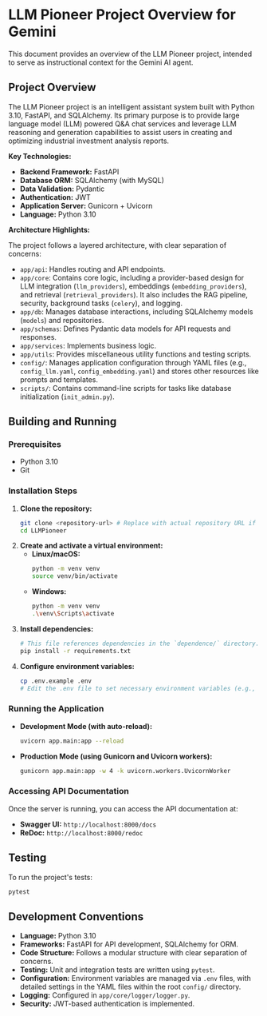 # LLM Pioneer Project Overview for Gemini

This document provides an overview of the LLM Pioneer project, intended to serve as instructional context for the Gemini AI agent.

## Project Overview

The LLM Pioneer project is an intelligent assistant system built with Python 3.10, FastAPI, and SQLAlchemy. Its primary purpose is to provide large language model (LLM) powered Q&A chat services and leverage LLM reasoning and generation capabilities to assist users in creating and optimizing industrial investment analysis reports.

**Key Technologies:**

*   **Backend Framework:** FastAPI
*   **Database ORM:** SQLAlchemy (with MySQL)
*   **Data Validation:** Pydantic
*   **Authentication:** JWT
*   **Application Server:** Gunicorn + Uvicorn
*   **Language:** Python 3.10

**Architecture Highlights:**

The project follows a layered architecture, with clear separation of concerns:

*   `app/api`: Handles routing and API endpoints.
*   `app/core`: Contains core logic, including a provider-based design for LLM integration (`llm_providers`), embeddings (`embedding_providers`), and retrieval (`retrieval_providers`). It also includes the RAG pipeline, security, background tasks (`celery`), and logging.
*   `app/db`: Manages database interactions, including SQLAlchemy models (`models`) and repositories.
*   `app/schemas`: Defines Pydantic data models for API requests and responses.
*   `app/services`: Implements business logic.
*   `app/utils`: Provides miscellaneous utility functions and testing scripts.
*   `config/`: Manages application configuration through YAML files (e.g., `config_llm.yaml`, `config_embedding.yaml`) and stores other resources like prompts and templates.
*   `scripts/`: Contains command-line scripts for tasks like database initialization (`init_admin.py`).

## Building and Running

### Prerequisites

*   Python 3.10
*   Git

### Installation Steps

1.  **Clone the repository:**
    ```bash
    git clone <repository-url> # Replace with actual repository URL if available
    cd LLMPioneer
    ```
2.  **Create and activate a virtual environment:**
    *   **Linux/macOS:**
        ```bash
        python -m venv venv
        source venv/bin/activate
        ```
    *   **Windows:**
        ```bash
        python -m venv venv
        .\venv\Scripts\activate
        ```
3.  **Install dependencies:**
    ```bash
    # This file references dependencies in the `dependence/` directory.
    pip install -r requirements.txt
    ```
4.  **Configure environment variables:**
    ```bash
    cp .env.example .env
    # Edit the .env file to set necessary environment variables (e.g., database connection, JWT secrets).
    ```

### Running the Application

*   **Development Mode (with auto-reload):**
    ```bash
    uvicorn app.main:app --reload
    ```
*   **Production Mode (using Gunicorn and Uvicorn workers):**
    ```bash
    gunicorn app.main:app -w 4 -k uvicorn.workers.UvicornWorker
    ```

### Accessing API Documentation

Once the server is running, you can access the API documentation at:

*   **Swagger UI:** `http://localhost:8000/docs`
*   **ReDoc:** `http://localhost:8000/redoc`

## Testing

To run the project's tests:

```bash
pytest
```

## Development Conventions

*   **Language:** Python 3.10
*   **Frameworks:** FastAPI for API development, SQLAlchemy for ORM.
*   **Code Structure:** Follows a modular structure with clear separation of concerns.
*   **Testing:** Unit and integration tests are written using `pytest`.
*   **Configuration:** Environment variables are managed via `.env` files, with detailed settings in the YAML files within the root `config/` directory.
*   **Logging:** Configured in `app/core/logger/logger.py`.
*   **Security:** JWT-based authentication is implemented.